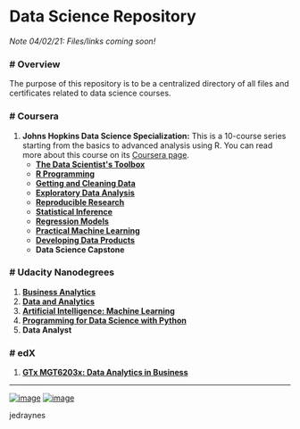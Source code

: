 
# Data Science Repository


*Note 04/02/21: Files/links coming soon!*

### # Overview
The purpose of this repository is to be a centralized directory of all files and certificates related to data science courses.

### # Coursera
1. **Johns Hopkins Data Science Specialization:** This is a 10-course series starting from the basics to advanced analysis using R. You can read more about this course on its [Coursera page](https://www.coursera.org/specializations/jhu-data-science).
    * [**The Data Scientist's Toolbox**](https://github.com/jedraynes/learningdatascience/tree/main/Coursera/Johns%20Hopkins%20Data%20Science%20Specialization/1%20The%20Data%20Scientist's%20Toolbox)
    * [**R Programming**](https://github.com/jedraynes/learningdatascience/tree/main/Coursera/Johns%20Hopkins%20Data%20Science%20Specialization/2%20R%20Programming)
    * [**Getting and Cleaning Data**](https://github.com/jedraynes/learningdatascience/tree/main/Coursera/Johns%20Hopkins%20Data%20Science%20Specialization/3%20Getting%20and%20Cleaning%20Data)
    * [**Exploratory Data Analysis**](https://github.com/jedraynes/learningdatascience/tree/main/Coursera/Johns%20Hopkins%20Data%20Science%20Specialization/4%20Exploratory%20Data%20Analysis)
    * [**Reproducible Research**](https://github.com/jedraynes/learningdatascience/tree/main/Coursera/Johns%20Hopkins%20Data%20Science%20Specialization/5%20Reproducible%20Research)
    * [**Statistical Inference**](https://github.com/jedraynes/learningdatascience/tree/main/Coursera/Johns%20Hopkins%20Data%20Science%20Specialization/6%20Statistical%20Inference)
    * [**Regression Models**](https://github.com/jedraynes/learningdatascience/tree/main/Coursera/Johns%20Hopkins%20Data%20Science%20Specialization/7%20Regression%20Models)
    * [**Practical Machine Learning**](https://github.com/jedraynes/learningdatascience/tree/main/Coursera/Johns%20Hopkins%20Data%20Science%20Specialization/8%20Practical%20Machine%20Learning)
    * [**Developing Data Products**](https://github.com/jedraynes/learningdatascience/tree/main/Coursera/Johns%20Hopkins%20Data%20Science%20Specialization/9%20Developing%20Data%20Products)
    * **Data Science Capstone**

### # Udacity Nanodegrees
1. [**Business Analytics**](https://github.com/jedraynes/learningdatascience/tree/main/Udacity/Business%20Analytics)
2. [**Data and Analytics**](https://github.com/jedraynes/learningdatascience/tree/main/Udacity/Data%20and%20Analytics)
3. [**Artificial Intelligence: Machine Learning**](https://github.com/jedraynes/learningdatascience/tree/main/Udacity/Artificial%20Intelligence%20Machine%20Learning)
4. [**Programming for Data Science with Python**](https://github.com/jedraynes/learningdatascience/tree/main/Udacity/Programming%20for%20Data%20Science%20with%20Python)
5. **Data Analyst**

### # edX
1. [**GTx MGT6203x: Data Analytics in Business**](https://github.com/jedraynes/learningdatascience/tree/main/edX/Georgia%20Tech%20MicroMasters/MGT6203x%20Data%20Analytics%20for%20Business)


---
[![image](https://img.shields.io/badge/Personal%20Site-%20-informational?style=flat-square&logo=appveyor)](https://www.jedraynes.com/)
[![image](https://img.shields.io/badge/LinkedIn-%20-informational?style=flat-square&logo=appveyor)](https://www.linkedin.com/in/jedraynes/)

jedraynes

